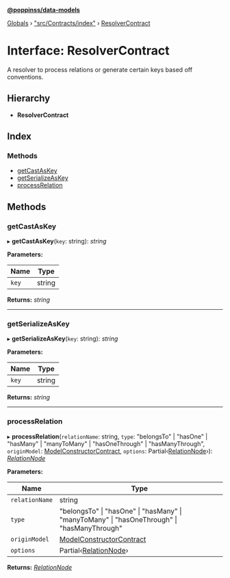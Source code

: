 **[@poppinss/data-models](../README.md)**

[Globals](../README.md) › ["src/Contracts/index"](../modules/_src_contracts_index_.md) › [ResolverContract](_src_contracts_index_.resolvercontract.md)

# Interface: ResolverContract

A resolver to process relations or generate certain keys
based off conventions.

## Hierarchy

* **ResolverContract**

## Index

### Methods

* [getCastAsKey](_src_contracts_index_.resolvercontract.md#getcastaskey)
* [getSerializeAsKey](_src_contracts_index_.resolvercontract.md#getserializeaskey)
* [processRelation](_src_contracts_index_.resolvercontract.md#processrelation)

## Methods

###  getCastAsKey

▸ **getCastAsKey**(`key`: string): *string*

**Parameters:**

Name | Type |
------ | ------ |
`key` | string |

**Returns:** *string*

___

###  getSerializeAsKey

▸ **getSerializeAsKey**(`key`: string): *string*

**Parameters:**

Name | Type |
------ | ------ |
`key` | string |

**Returns:** *string*

___

###  processRelation

▸ **processRelation**(`relationName`: string, `type`: "belongsTo" | "hasOne" | "hasMany" | "manyToMany" | "hasOneThrough" | "hasManyThrough", `originModel`: [ModelConstructorContract](_src_contracts_index_.modelconstructorcontract.md), `options`: Partial‹[RelationNode](../modules/_src_contracts_index_.md#relationnode)›): *[RelationNode](../modules/_src_contracts_index_.md#relationnode)*

**Parameters:**

Name | Type |
------ | ------ |
`relationName` | string |
`type` | "belongsTo" \| "hasOne" \| "hasMany" \| "manyToMany" \| "hasOneThrough" \| "hasManyThrough" |
`originModel` | [ModelConstructorContract](_src_contracts_index_.modelconstructorcontract.md) |
`options` | Partial‹[RelationNode](../modules/_src_contracts_index_.md#relationnode)› |

**Returns:** *[RelationNode](../modules/_src_contracts_index_.md#relationnode)*